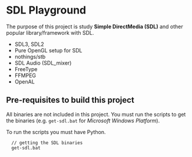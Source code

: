 # SDL Playground

The purpose of this project is study **Simple DirectMedia (SDL)** and other popular library/framework with SDL.

- SDL3, SDL2
- Pure OpenGL setup for SDL
- nothings/stb
- SDL Audio (SDL_mixer)
- FreeType
- FFMPEG
- OpenAL

## Pre-requisites to build this project

All binaries are not included in this project. You must run the scripts to get the binaries (e.g. ```get-sdl.bat``` for _Microsoft Windows Platform_).

To run the scripts you must have Python.

```
  // getting the SDL binaries
  get-sdl.bat
```
